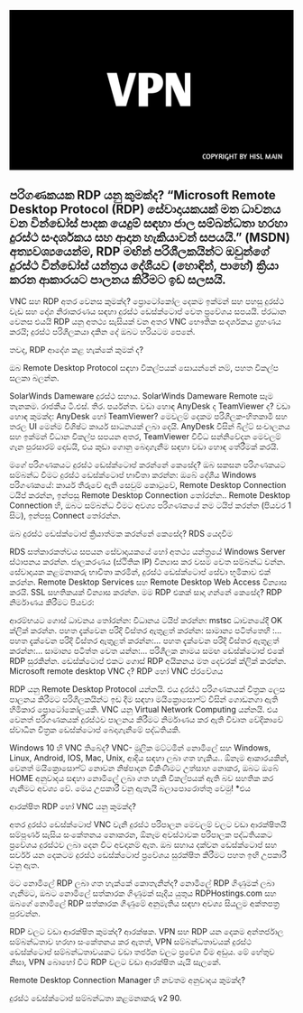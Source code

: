 ![RDP](https://github.com/hackersinsrilankaofc/NOTE-LAB/blob/main/Image/20230626_194502.jpg)

## පරිගණකයක RDP යනු කුමක්ද? “Microsoft Remote Desktop Protocol (RDP) සේවාදායකයක් මත ධාවනය වන වින්ඩෝස් පාදක යෙදුම් සඳහා ජාල සම්බන්ධතා හරහා දුරස්ථ සංදර්ශකය සහ ආදාන හැකියාවන් සපයයි.” (MSDN) අත්‍යවශ්‍යයෙන්ම, RDP මඟින් පරිශීලකයින්ට ඔවුන්ගේ දුරස්ථ වින්ඩෝස් යන්ත්‍රය දේශීයව (හොඳින්, පාහේ) ක්‍රියා කරන ආකාරයට පාලනය කිරීමට ඉඩ සලසයි.

VNC සහ RDP අතර වෙනස කුමක්ද? ප්‍රොටෝකෝල දෙකම ඉක්මන් සහ පහසු දුරස්ථ වැඩ සහ දෝශ නිරාකරණය සඳහා දුරස්ථ ඩෙස්ක්ටොප් වෙත ප්‍රවේශය සපයයි. ප්රධාන වෙනස එයයි RDP යනු අතථ්‍ය සැසියක් වන අතර VNC භෞතික සංදර්ශකය ග්‍රහණය කරයි; දුරස්ථ පරිශීලකයා දකින දේ ඔබට හරියටම පෙනේ.

තවද, RDP ආදේශ කළ හැක්කේ කුමක් ද?

ඔබ Remote Desktop Protocol සඳහා විකල්පයක් සොයන්නේ නම්, පහත විකල්ප සලකා බලන්න.


SolarWinds Dameware දුරස්ථ සහාය.
SolarWinds Dameware Remote සෑම තැනකම.
රාජකීය ටී.එස්.
තිර.
පර්යන්ත.
වඩා හොඳ AnyDesk ද TeamViewer ද?
වඩා හොඳ කුමක්ද: AnyDesk හෝ TeamViewer? මෙවලම් දෙකම පරිශීලක-හිතකාමී සහ තරල UI මෙන්ම විශිෂ්ට කාර්ය සාධනයක් ලබා දෙයි. AnyDesk විසින් බිල්ට් සංචාලනය සහ ඉක්මන් විධාන විකල්ප සපයන අතර, TeamViewer විවිධ සන්නිවේදන මෙවලම් ගැන පුරසාරම් දොඩයි, එය කුඩා ගොනු බෙදාගැනීම සඳහා වඩා හොඳ තේරීමක් කරයි.

මගේ පරිගණකයට දුරස්ථ ඩෙස්ක්ටොප් කරන්නේ කෙසේද? ඔබ සකසන පරිගණකයට සම්බන්ධ වීමට දුරස්ථ ඩෙස්ක්ටොප් භාවිතා කරන්න: ඔබේ දේශීය Windows පරිගණකයේ: කාර්ය තීරුවේ ඇති සෙවුම් කොටුවේ, Remote Desktop Connection ටයිප් කරන්න, ඉන්පසු Remote Desktop Connection තෝරන්න.. Remote Desktop Connection හි, ඔබට සම්බන්ධ වීමට අවශ්‍ය පරිගණකයේ නම ටයිප් කරන්න (පියවර 1 සිට), ඉන්පසු Connect තෝරන්න.


ඔබ දුරස්ථ ඩෙස්ක්ටොප් ක්‍රියාත්මක කරන්නේ කෙසේද? RDS යෙදවීම

RDS සත්කාරකත්වය සපයන සේවාදායකයේ හෝ අතථ්‍ය යන්ත්‍රයේ Windows Server ස්ථාපනය කරන්න.
ජාලකරණය (ස්ථිතික IP) වින්‍යාස කර වසම වෙත සම්බන්ධ වන්න.
සේවාදායක කළමනාකරු භාවිතා කරමින්, දුරස්ථ ඩෙස්ක්ටොප් සේවා භූමිකාව එක් කරන්න.
Remote Desktop Services සහ Remote Desktop Web Access වින්‍යාස කරයි.
SSL සහතිකයක් වින්‍යාස කරන්න.
මම RDP එකක් සාදා ගන්නේ කෙසේද? RDP නිර්මාණය කිරීමට පියවර:

ආරම්භයට ගොස් ධාවනය තෝරන්න:
විධානය ටයිප් කරන්න: mstsc ධාවනයේදී OK ක්ලික් කරන්න.
පහත දැක්වෙන පරිදි විස්තර ඇතුළත් කරන්න: සාමාන්‍ය පටිත්තෙහි :…
පහත දැක්වෙන පරිදි විස්තර ඇතුළත් කරන්න:…
පහත දැක්වෙන පරිදි විස්තර ඇතුළත් කරන්න:…
සාමාන්‍ය පටිත්ත වෙත යන්න:…
පරිශීලක නාමය සමඟ ඩෙස්ක්ටොප් එකේ RDP සුරකින්න.
ඩෙස්ක්ටොප් එකට ගොස් RDP අයිකනය මත දෙවරක් ක්ලික් කරන්න.
Microsoft remote desktop VNC ද?
RDP හෝ VNC ප්රවේශය

RDP යනු Remote Desktop Protocol යන්නයි. එය දුරස්ථ පරිගණකයක් චිත්‍රක ලෙස පාලනය කිරීමට පරිශීලකයින්ට ඉඩ දීම සඳහා මයික්‍රොසොෆ්ට් විසින් ගොඩනගා ඇති හිමිකාර ප්‍රොටෝකෝලයකි. VNC යනු Virtual Network Computing යන්නයි. එය වෙනත් පරිගණකයක් දුරස්ථව පාලනය කිරීමට නිර්මාණය කර ඇති විවෘත වේදිකාවේ ස්වාධීන චිත්‍රක ඩෙස්ක්ටොප් බෙදාගැනීමේ පද්ධතියකි.

Windows 10 හි VNC තිබේද? VNC- මූලික මට්ටමින් නොමිලේ සහ Windows, Linux, Android, IOS, Mac, Unix, ආදිය සඳහා ලබා ගත හැකිය.. ඕනෑම ආකාරයකින්, වෙනත් මයික්‍රොසොෆ්ට් නොවන නිෂ්පාදන විකිණීමට උත්සාහ නොකර, ඔබට ඔබේ HOME අනුවාදය සඳහා නොමිලේ ලබා ගත හැකි විකල්පයක් ඇති බව සහතික කර ගැනීමට අවශ්‍ය වේ. මෙය උපකාරී වනු ඇතැයි බලාපොරොත්තු වෙමු! *එය

ආරක්ෂිත RDP හෝ VNC යනු කුමක්ද?

අතර දුරස්ථ ඩෙස්ක්ටොප් VNC වැනි දුරස්ථ පරිපාලන මෙවලම් වලට වඩා ආරක්ෂිතයි සම්පූර්ණ සැසිය සංකේතනය නොකරන, ඕනෑම අවස්ථාවක පරිපාලක පද්ධතියකට ප්‍රවේශය දුරස්ථව ලබා දෙන විට අවදානම් ඇත. ඔබ සහාය දක්වන ඩෙස්ක්ටොප් සහ සර්වර් යන දෙකටම දුරස්ථ ඩෙස්ක්ටොප් ප්‍රවේශය සුරක්ෂිත කිරීමට පහත ඉඟි උපකාරී වනු ඇත.

මට නොමිලේ RDP ලබා ගත හැක්කේ කොතැනින්ද? නොමිලේ RDP ගිණුමක් ලබා ගැනීමට, ඔබට නොමිලේ සත්කාරක ගිණුමක් සෑදිය යුතුය RDPHostings.com සහ ඔබගේ නොමිලේ RDP සත්කාරක ගිණුමේ අනුමැතිය සඳහා අවශ්‍ය සියලුම අක්තපත්‍ර පුරවන්න.

RDP වලට වඩා ආරක්ෂිත කුමක්ද?
ආරක්ෂක. VPN සහ RDP යන දෙකම අන්තර්ජාල සම්බන්ධතාව හරහා සංකේතනය කර ඇතත්, VPN සම්බන්ධතාවයක් දුරස්ථ ඩෙස්ක්ටොප් සම්බන්ධතාවයකට වඩා තර්ජන වලට ප්‍රවේශ වීම අඩුය. මේ හේතුව නිසා, VPN බොහෝ විට RDP වලට වඩා ආරක්ෂිත යැයි සැලකේ.

Remote Desktop Connection Manager හි නවතම අනුවාදය කුමක්ද?

දුරස්ථ ඩෙස්ක්ටොප් සම්බන්ධතා කළමනාකරු v2 90.

